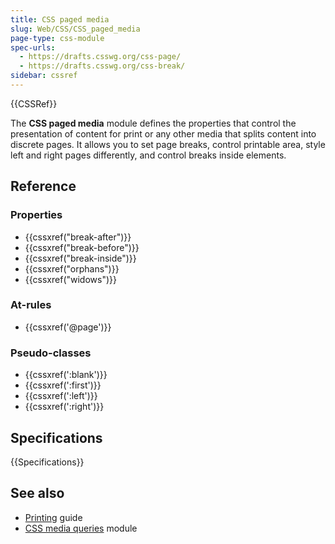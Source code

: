 ```yaml
---
title: CSS paged media
slug: Web/CSS/CSS_paged_media
page-type: css-module
spec-urls:
  - https://drafts.csswg.org/css-page/
  - https://drafts.csswg.org/css-break/
sidebar: cssref
---
```


{{CSSRef}}

The **CSS paged media** module defines the properties that control the presentation of content for print or any other media that splits content into discrete pages. It allows you to set page breaks, control printable area, style left and right pages differently, and control breaks inside elements.

## Reference

### Properties

- {{cssxref("break-after")}}
- {{cssxref("break-before")}}
- {{cssxref("break-inside")}}
- {{cssxref("orphans")}}
- {{cssxref("widows")}}

### At-rules

- {{cssxref('@page')}}

### Pseudo-classes

- {{cssxref(':blank')}}
- {{cssxref(':first')}}
- {{cssxref(':left')}}
- {{cssxref(':right')}}

## Specifications

{{Specifications}}

## See also

- [Printing](/en-US/docs/Web/CSS/CSS_media_queries/Printing) guide
- [CSS media queries](/en-US/docs/Web/CSS/CSS_media_queries) module
